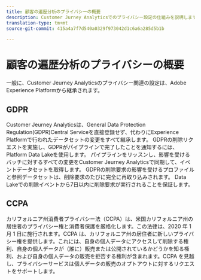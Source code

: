 ```yaml
---
title: 顧客の遍歴分析のプライバシーの概要
description: Customer Jurney Analyticsでのプライバシー設定の仕組みを説明します。
translation-type: tm+mt
source-git-commit: 415a4a7f7d540a0329f973042d1c6a6a285d5b1b

---
```



# 顧客の遍歴分析のプライバシーの概要

一般に、Customer Jeurney Analyticsのプライバシー関連の設定は、Adobe Experience Platformから継承されます。

## GDPR

Customer Jeurney Analyticsは、General Data Protection Regulation(GDPR)Central Serviceを直接登録せず、代わりにExperience Platformで行われたデータセットの変更をすべて継承します。 GDPRの削除リクエストを実施し、GDPRがパイプラインで完了したことを通知するには、Platform Data Lakeを使用します。 パイプラインをリッスンし、影響を受けるバッチに対するすべての変更をCustomer Jeurney Analyticsで同期して、イベントデータセットを取得します。 GDPRの削除要求の影響を受けるプロファイルと参照データセットは、削除要求のたびに完全に再取り込みされます。 Data Lakeでの削除イベントから7日以内に削除要求が実行されることを保証します。

## CCPA

カリフォルニア州消費者プライバシー法（CCPA）は、米国カリフォルニア州の居住者のプライバシー権と消費者保護を厳格化します。この法律は、2020 年 1 月 1 日に施行されます。CCPA は、カリフォルニア州の居住者に新しいプライバシー権を提供します。これには、自身の個人データにアクセスして削除する権利、自身の個人データが（誰に）販売または公開されているかどうかを知る権利、および自身の個人データの販売を拒否する権利が含まれます。CCPA を見越し、プライバシーサービスは個人データの販売のオプトアウトに対するリクエストをサポートします。
